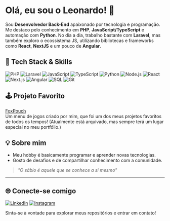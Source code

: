 # Olá, eu sou o Leonardo! 👋

Sou **Desenvolvedor Back-End** apaixonado por tecnologia e programação. Me destaco pelo conhecimento em **PHP**, **JavaScript/TypeScript** e automação com **Python**. No dia a dia, trabalho bastante com **Laravel**, mas também exploro o ecossistema JS, utilizando bibliotecas e frameworks como **React**, **NextJS** e um pouco de **Angular**.

## 🚀 Tech Stack & Skills

<div align="left">
  <img src="https://img.shields.io/badge/PHP-777BB4?style=for-the-badge&logo=php&logoColor=white" alt="PHP"/>
  <img src="https://img.shields.io/badge/Laravel-FF2D20?style=for-the-badge&logo=laravel&logoColor=white" alt="Laravel"/>
  <img src="https://img.shields.io/badge/JavaScript-F7DF1E?style=for-the-badge&logo=javascript&logoColor=black" alt="JavaScript"/>
  <img src="https://img.shields.io/badge/TypeScript-3178C6?style=for-the-badge&logo=typescript&logoColor=white" alt="TypeScript"/>
  <img src="https://img.shields.io/badge/Python-3776AB?style=for-the-badge&logo=python&logoColor=white" alt="Python"/>
  <img src="https://img.shields.io/badge/Node.js-339933?style=for-the-badge&logo=nodedotjs&logoColor=white" alt="Node.js"/>
  <img src="https://img.shields.io/badge/React-20232A?style=for-the-badge&logo=react&logoColor=61DAFB" alt="React"/>
  <img src="https://img.shields.io/badge/Next.js-000000?style=for-the-badge&logo=nextdotjs&logoColor=white" alt="Next.js"/>
  <img src="https://img.shields.io/badge/Angular-DD0031?style=for-the-badge&logo=angular&logoColor=white" alt="Angular"/>
  <img src="https://img.shields.io/badge/SQL-4479A1?style=for-the-badge&logo=mysql&logoColor=white" alt="SQL"/>
  <img src="https://img.shields.io/badge/Git-F05032?style=for-the-badge&logo=git&logoColor=white" alt="Git"/>
</div>

## 🕹️ Projeto Favorito

[FoxPouch](https://github.com/leorsousa05/FoxPouch)  
Um menu de jogos criado por mim, que foi um dos meus projetos favoritos de todos os tempos! (Atualmente está arquivado, mas sempre terá um lugar especial no meu portfólio.)

## 💡 Sobre mim

- Meu hobby é basicamente programar e aprender novas tecnologias.
- Gosto de desafios e de compartilhar conhecimento com a comunidade.

> _"O sábio é aquele que se conhece a si mesmo"_

---

## 🌐 Conecte-se comigo

[![LinkedIn](https://img.shields.io/badge/LinkedIn-blue?logo=linkedin)](https://www.linkedin.com/in/leonardo-ribeiro-de-sousa/)
[![Instagram](https://img.shields.io/badge/Instagram-E4405F?logo=instagram&logoColor=white)](http://instagram.com/leorsousa05)

Sinta-se à vontade para explorar meus repositórios e entrar em contato!
